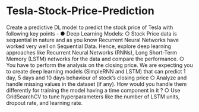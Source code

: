 # Tesla-Stock-Price-Prediction

Create a predictive DL model to predict the stock price of Tesla with following key
points -
● Deep Learning Models:
○ Stock Price data is sequential in nature and as you know Recurrent
Neural Networks have worked very well on Sequential Data. Hence,
explore deep learning approaches like Recurrent Neural Networks
(RNNs), Long Short-Term Memory (LSTM) networks for the data and
compare the performance.
○ You have to perform the analysis on the closing price. We are expecting
you to create deep learning models (SimpleRNN and LSTM) that can
predict 1 day, 5 days and 10 days behaviour of stock’s closing price
○ Analyze and handle missing values in the dataset (if any). How would
you handle them differently for training the model having a time
component in it ?
○ Use GridSearchCV to tune hyperparameters like the number of LSTM
units, dropout rate, and learning rate.
